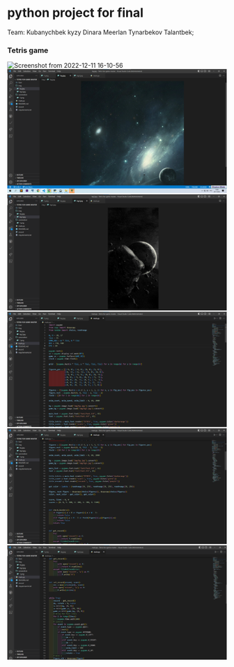 # python project for final
Team: Kubanychbek kyzy Dinara
      Meerlan Tynarbekov
      Talantbek;
### Tetris game


![Screenshot from 2022-12-11 16-10-56](https://user-images.githubusercontent.com/75944814/206897766-475a66a5-5f3c-40d5-8102-08774f2d37cc.png)
![Annotation 2022-11-28 130927.png](https://github.com/Meerlan/python.project.final-/blob/main/sceenshots/Annotation%202022-11-28%20130927.png?raw=true)
![Screenshot](https://github.com/Meerlan/python.project.final-/blob/main/sceenshots/Annotation%202022-11-28%20131011.png?raw=true)
![Screenshot](https://github.com/Meerlan/python.project.final-/blob/main/sceenshots/Annotation%202022-11-28%20131033.png?raw=true)
![Screenshot](https://github.com/Meerlan/python.project.final-/blob/main/sceenshots/Annotation%202022-11-28%20131044.png?raw=true)  
![Screenshot](https://github.com/Meerlan/python.project.final-/blob/main/sceenshots/Annotation%202022-11-28%20131056.png?raw=true) 



